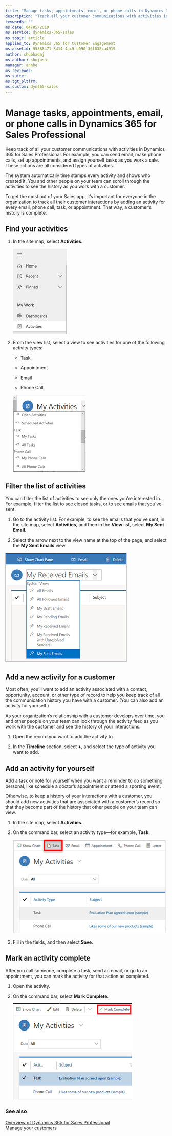 ```yaml
---
title: "Manage tasks, appointments, email, or phone calls in Dynamics 365 for Sales Professional | MicrosoftDocs"
description: "Track all your customer communications with activities in Dynamics 365 for Sales Professional."
keywords: ""
ms.date: 04/05/2019
ms.service: dynamics-365-sales
ms.topic: article
applies_to: Dynamics 365 for Customer Engagement
ms.assetid: 95388471-8414-4ac9-b990-36f038ca4919
author: shubhadaj
ms.author: shujoshi
manager: annbe
ms.reviewer: 
ms.suite: 
ms.tgt_pltfrm: 
ms.custom: dyn365-sales
---
```


# Manage tasks, appointments, email, or phone calls in Dynamics 365 for Sales Professional

Keep track of all your customer communications with activities in Dynamics 365 for Sales Professional. For example, you can send email, make phone calls, set up appointments, and assign yourself tasks as you work a sale. These actions are all considered types of activities.

The system automatically time stamps every activity and shows who created it. You and other people on your team can scroll through the activities to see the history as you work with a customer.

To get the most out of your Sales app, it’s important for everyone in the organization to track all their customer interactions by adding an activity for
every email, phone call, task, or appointment. That way, a customer’s history is complete.

## Find your activities

1. In the site map, select **Activities**. 

    ![Select activities in site map](media/task-activity-in-menu.png "Select activities in site map")

2. From the view list, select a view to see activities for one of the following activity types:

    -  Task

    -   Appointment

    -   Email

    -   Phone Call

     ![Select a view from the View list](media/view-list-activity.png "Select a view from the View list")

## Filter the list of activities

You can filter the list of activities to see only the ones you’re interested in. For example, filter the list to see closed tasks, or to see emails that you've sent.

1.  Go to the activity list. For example, to see the emails that you've sent, in the site map, select **Activities**, and then in the **View** list, select **My Sent Email**.

2.  Select the arrow next to the view name at the top of the page, and select the **My Sent Emails** view.

   ![Drop-down list to select a view](media/drop-down-list-select-a-view.png "Drop-down list to select a view")


## Add a new activity for a customer

Most often, you’ll want to add an activity associated with a contact, opportunity, account, or other type of record to help you keep track of all the communication history you have with a customer. (You can also add an activity for yourself.)

As your organization’s relationship with a customer develops over time, you and other people on your team can look through the activity feed as you work with the customer and see the history of your interactions.

1.  Open the record you want to add the activity to.

2.  In the **Timeline** section, select **+**, and select the type of activity you want to add.


## Add an activity for yourself

Add a task or note for yourself when you want a reminder to do something personal, like schedule a doctor’s appointment or attend a sporting event.

Otherwise, to keep a history of your interactions with a customer, you should add new activities that are associated with a customer’s record so that they become part of the history that other people on your team can view.

1.  In the site map, select **Activities**. 

2.  On the command bar, select an activity type—for example, **Task**.

    ![Command bar button for creating a new activity type Task](media/create-task.png "Command bar button for creating a new activity type Task")
    
3.  Fill in the fields, and then select **Save**.


## Mark an activity complete

After you call someone, complete a task, send an email, or go to an appointment,
you can mark the activity for that action as completed.

1.  Open the activity.

2.  On the command bar, select **Mark Complete**.

    ![Command bar button to mark an activity complete](media/command-bar-button-mark-activity-complete.png "Command bar button to mark an activity complete")


### See also

[Overview of Dynamics 365 for Sales Professional](sales-professional-overview.md)<br/>
[Manage your customers](manage-accounts-contacts.md)
